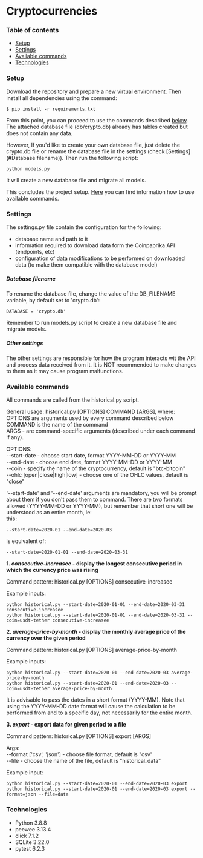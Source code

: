 # Cryptocurrencies
### Table of contents
* [Setup](#setup)
* [Settings](#settings)
* [Available commands](#available-commands)
* [Technologies](#technologies)

### Setup
Download the repository and prepare a new virtual environment. Then install all dependencies using the command:
```
$ pip install -r requirements.txt
```
From this point, you can proceed to use the commands described [below](#available-commands).
The attached database file (db/crypto.db) already has tables created but does not contain any data.

However, If you'd like to create your own database file, just delete the crypto.db file or rename the database file in the settings (check [Settings](#Database filename)).
Then run the following script:
```
python models.py
```
It will create a new database file and migrate all models.

This concludes the project setup. [Here](#available-commands) you can find information how to use available commands.


### Settings

The settings.py file contain the configuration for the following:
* database name and path to it
* information required to download data form the Coinpaprika API (endpoints, etc)
* configuration of data modifications to be performed on downloaded data (to make them compatible with the database model)

##### Database filename
To rename the database file, change the value of the DB_FILENAME variable, by default set to 'crypto.db':
```
DATABASE = 'crypto.db'
```
Remember to run models.py script to create a new database file and migrate models.

##### Other settings
The other settings are responsible for how the program interacts wit the API and process data received from it.
It is NOT recommended to make changes to them as it may cause program malfunctions.

### Available commands

All commands are called from the historical.py script.  

General usage:  historical.py [OPTIONS] COMMAND [ARGS], where:  
OPTIONS are arguments used by every command described below  
COMMAND is the name of the command  
ARGS - are command-specific arguments (described under each command if any).


OPTIONS:  
--start-date - choose start date, format YYYY-MM-DD or YYYY-MM  
--end-date - choose end date,  format YYYY-MM-DD or YYYY-MM  
--coin - specify the name of the cryptocurrency, default is "btc-bitcoin"  
--ohlc [open|close|high|low] - choose one of the OHLC values, default is "close"  

'--start-date' and '--end-date' arguments are mandatory, you will be prompt about them if you don't pass them to command.
There are two formats allowed (YYYY-MM-DD or YYYY-MM), but remember that short one will be understood as an entire month, ie:  
this:
```
--start-date=2020-01 --end-date=2020-03
```
is equivalent of:
```
--start-date=2020-01-01 --end-date=2020-03-31
```

**1. _consecutive-increasee_ - display the longest consecutive period in which the currency price was rising**
  
 Command pattern: historical.py [OPTIONS] consecutive-increasee 
  
 Example inputs:
 ```
 python historical.py --start-date=2020-01-01 --end-date=2020-03-31 consecutive-increasee
 python historical.py --start-date=2020-01-01 --end-date=2020-03-31 --coin=usdt-tether consecutive-increasee
 ```

**2. _average-price-by-month_ - display the monthly average price of the currency over the given period**

 Command pattern: historical.py [OPTIONS] average-price-by-month 
 
 Example inputs:
 ```
 python historical.py --start-date=2020-01 --end-date=2020-03 average-price-by-month
 python historical.py --start-date=2020-01 --end-date=2020-03 --coin=usdt-tether average-price-by-month
 ```
It is advisable to pass the dates in a short format (YYYY-MM). Note that using the YYYY-MM-DD date format will cause the 
calculation to be performed from and to a specific day, not necessarily for the entire month.  


**3. _export_ - export data for given period to a file**

Command pattern: historical.py [OPTIONS] export [ARGS]

Args:  
--format ['csv', 'json'] - choose file format, default is "csv"  
--file - choose the name of the file, default is "historical_data" 

 Example input:  
 ```
 python historical.py --start-date=2020-01 --end-date=2020-03 export
 python historical.py --start-date=2020-01 --end-date=2020-03 export --format=json --file=data
 ```
  
### Technologies
* Python 3.8.8
* peewee 3.13.4
* click 7.1.2
* SQLite 3.22.0
* pytest 6.2.3